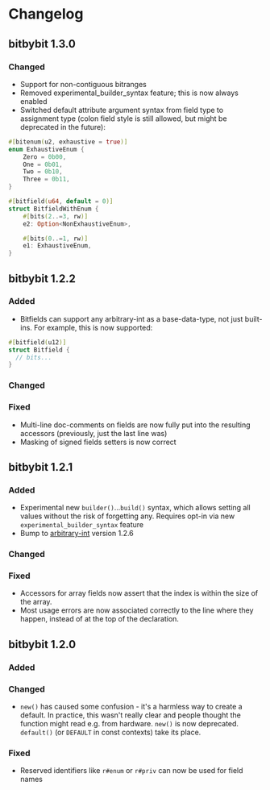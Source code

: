 # Changelog

## bitbybit 1.3.0

### Changed

- Support for non-contiguous bitranges
- Removed experimental_builder_syntax feature; this is now always enabled
- Switched default attribute argument syntax from field type to assignment type (colon field style is still allowed, but might be deprecated in the future):
```rs
#[bitenum(u2, exhaustive = true)]
enum ExhaustiveEnum {
    Zero = 0b00,
    One = 0b01,
    Two = 0b10,
    Three = 0b11,
}

#[bitfield(u64, default = 0)]
struct BitfieldWithEnum {
    #[bits(2..=3, rw)]
    e2: Option<NonExhaustiveEnum>,

    #[bits(0..=1, rw)]
    e1: ExhaustiveEnum,
}
```

## bitbybit 1.2.2

### Added

- Bitfields can support any arbitrary-int as a base-data-type, not just built-ins. For example, this is now supported:
```rs
#[bitfield(u12)]
struct Bitfield {
  // bits...
}
```

### Changed

### Fixed

- Multi-line doc-comments on fields are now fully put into the resulting accessors (previously, just the last line was)
- Masking of signed fields setters is now correct


## bitbybit 1.2.1

### Added

- Experimental new `builder()`...`build()` syntax, which allows setting all values without the risk of forgetting any. Requires opt-in via new `experimental_builder_syntax` feature
- Bump to [arbitrary-int](https://crates.io/crates/arbitrary-int) version 1.2.6

### Changed

### Fixed

- Accessors for array fields now assert that the index is within the size of the array.
- Most usage errors are now associated correctly to the line where they happen, instead of at the top of the declaration.


## bitbybit 1.2.0

### Added

### Changed

- `new()` has caused some confusion - it's a harmless way to create a default. In practice, this wasn't really clear and people thought the function might read e.g. from hardware. `new()` is now deprecated. `default()` (or `DEFAULT` in const contexts) take its place.

### Fixed

- Reserved identifiers like `r#enum` or `r#priv` can now be used for field names